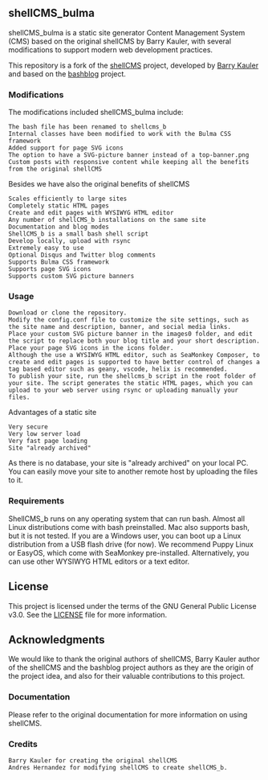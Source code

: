 ## shellCMS_bulma

shellCMS_bulma is a static site generator Content Management System (CMS) based on the original shellCMS by Barry Kauler, with several modifications to support modern web development practices.

This repository is a fork of the [shellCMS](https://github.com/bkauler/woofq/tree/main/easyos/easy-code/rootfs-skeleton/usr/local/shellcms) project, developed by [Barry Kauler](https://bkhome.org/shellcms/index.html) and based on the [bashblog](https://github.com/cfenollosa/bashblog) project.

### Modifications

The modifications included shellCMS_bulma include:

    The bash file has been renamed to shellcms_b
    Internal classes have been modified to work with the Bulma CSS framework
    Added support for page SVG icons
    The option to have a SVG-picture banner instead of a top-banner.png
    Custom posts with responsive content while keeping all the benefits from the original shellCMS
    
Besides we have also the original benefits of shellCMS

    Scales efficiently to large sites
    Completely static HTML pages
    Create and edit pages with WYSIWYG HTML editor
    Any number of shellCMS_b installations on the same site
    Documentation and blog modes
    ShellCMS_b is a small bash shell script
    Develop locally, upload with rsync
    Extremely easy to use
    Optional Disqus and Twitter blog comments
    Supports Bulma CSS framework
    Supports page SVG icons
    Supports custom SVG picture banners

### Usage

    Download or clone the repository.
    Modify the config.conf file to customize the site settings, such as the site name and description, banner, and social media links.
    Place your custom SVG picture banner in the images0 folder, and edit the script to replace both your blog title and your short description.
    Place your page SVG icons in the icons folder.
    Although the use a WYSIWYG HTML editor, such as SeaMonkey Composer, to create and edit pages is supported to have better control of changes a tag based editor such as geany, vscode, helix is recommended.
    To publish your site, run the shellcms_b script in the root folder of your site. The script generates the static HTML pages, which you can upload to your web server using rsync or uploading manually your files.

Advantages of a static site

    Very secure
    Very low server load
    Very fast page loading
    Site "already archived"

As there is no database, your site is "already archived" on your local PC. You can easily move your site to another remote host by uploading the files to it.

### Requirements

ShellCMS_b runs on any operating system that can run bash. Almost all Linux distributions come with bash preinstalled. Mac also supports bash, but it is not tested. If you are a Windows user, you can boot up a Linux distribution from a USB flash drive (for now). We recommend Puppy Linux or EasyOS, which come with SeaMonkey pre-installed. Alternatively, you can use other WYSIWYG HTML editors or a text editor.


## License

This project is licensed under the terms of the GNU General Public License v3.0. See the [LICENSE](LICENSE) file for more information.

## Acknowledgments

We would like to thank the original authors of shellCMS, Barry Kauler author of the shellCMS and the bashblog project authors as they are the origin of the project idea, and also for their valuable contributions to this project.

### Documentation

Please refer to the original documentation for more information on using shellCMS.

### Credits

    Barry Kauler for creating the original shellCMS
    Andres Hernandez for modifying shellCMS to create shellCMS_b.
